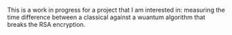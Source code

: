 This is a work in progress for a project that I am interested in: measuring the time difference between a classical against a wuantum algorithm that breaks the RSA encryption.
